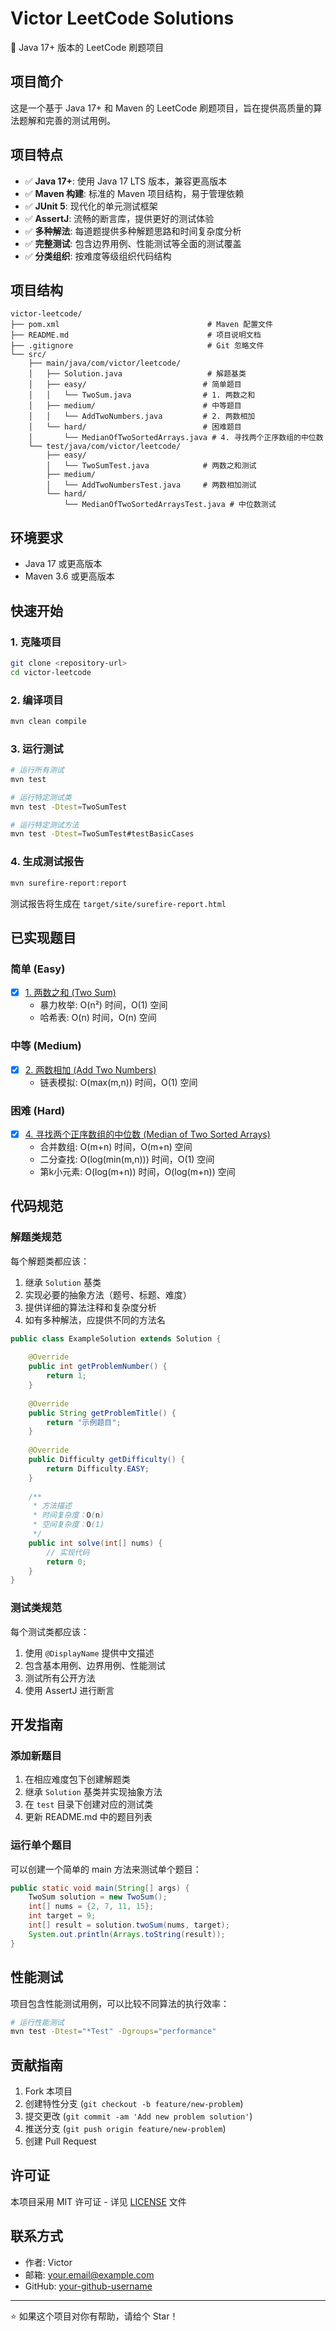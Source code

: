 # Victor LeetCode Solutions

🚀 Java 17+ 版本的 LeetCode 刷题项目

## 项目简介

这是一个基于 Java 17+ 和 Maven 的 LeetCode 刷题项目，旨在提供高质量的算法题解和完善的测试用例。

## 项目特点

- ✅ **Java 17+**: 使用 Java 17 LTS 版本，兼容更高版本
- ✅ **Maven 构建**: 标准的 Maven 项目结构，易于管理依赖
- ✅ **JUnit 5**: 现代化的单元测试框架
- ✅ **AssertJ**: 流畅的断言库，提供更好的测试体验
- ✅ **多种解法**: 每道题提供多种解题思路和时间复杂度分析
- ✅ **完整测试**: 包含边界用例、性能测试等全面的测试覆盖
- ✅ **分类组织**: 按难度等级组织代码结构

## 项目结构

```
victor-leetcode/
├── pom.xml                                 # Maven 配置文件
├── README.md                               # 项目说明文档
├── .gitignore                              # Git 忽略文件
└── src/
    ├── main/java/com/victor/leetcode/
    │   ├── Solution.java                   # 解题基类
    │   ├── easy/                          # 简单题目
    │   │   └── TwoSum.java                # 1. 两数之和
    │   ├── medium/                        # 中等题目
    │   │   └── AddTwoNumbers.java         # 2. 两数相加
    │   └── hard/                          # 困难题目
    │       └── MedianOfTwoSortedArrays.java # 4. 寻找两个正序数组的中位数
    └── test/java/com/victor/leetcode/
        ├── easy/
        │   └── TwoSumTest.java            # 两数之和测试
        ├── medium/
        │   └── AddTwoNumbersTest.java     # 两数相加测试
        └── hard/
            └── MedianOfTwoSortedArraysTest.java # 中位数测试
```

## 环境要求

- Java 17 或更高版本
- Maven 3.6 或更高版本

## 快速开始

### 1. 克隆项目

```bash
git clone <repository-url>
cd victor-leetcode
```

### 2. 编译项目

```bash
mvn clean compile
```

### 3. 运行测试

```bash
# 运行所有测试
mvn test

# 运行特定测试类
mvn test -Dtest=TwoSumTest

# 运行特定测试方法
mvn test -Dtest=TwoSumTest#testBasicCases
```

### 4. 生成测试报告

```bash
mvn surefire-report:report
```

测试报告将生成在 `target/site/surefire-report.html`

## 已实现题目

### 简单 (Easy)
- [x] [1. 两数之和 (Two Sum)](src/main/java/com/victor/leetcode/easy/TwoSum.java)
  - 暴力枚举: O(n²) 时间，O(1) 空间
  - 哈希表: O(n) 时间，O(n) 空间

### 中等 (Medium)
- [x] [2. 两数相加 (Add Two Numbers)](src/main/java/com/victor/leetcode/medium/AddTwoNumbers.java)
  - 链表模拟: O(max(m,n)) 时间，O(1) 空间

### 困难 (Hard)
- [x] [4. 寻找两个正序数组的中位数 (Median of Two Sorted Arrays)](src/main/java/com/victor/leetcode/hard/MedianOfTwoSortedArrays.java)
  - 合并数组: O(m+n) 时间，O(m+n) 空间
  - 二分查找: O(log(min(m,n))) 时间，O(1) 空间
  - 第k小元素: O(log(m+n)) 时间，O(log(m+n)) 空间

## 代码规范

### 解题类规范

每个解题类都应该：

1. 继承 `Solution` 基类
2. 实现必要的抽象方法（题号、标题、难度）
3. 提供详细的算法注释和复杂度分析
4. 如有多种解法，应提供不同的方法名

```java
public class ExampleSolution extends Solution {
    
    @Override
    public int getProblemNumber() {
        return 1;
    }
    
    @Override
    public String getProblemTitle() {
        return "示例题目";
    }
    
    @Override
    public Difficulty getDifficulty() {
        return Difficulty.EASY;
    }
    
    /**
     * 方法描述
     * 时间复杂度：O(n)
     * 空间复杂度：O(1)
     */
    public int solve(int[] nums) {
        // 实现代码
        return 0;
    }
}
```

### 测试类规范

每个测试类都应该：

1. 使用 `@DisplayName` 提供中文描述
2. 包含基本用例、边界用例、性能测试
3. 测试所有公开方法
4. 使用 AssertJ 进行断言

## 开发指南

### 添加新题目

1. 在相应难度包下创建解题类
2. 继承 `Solution` 基类并实现抽象方法
3. 在 `test` 目录下创建对应的测试类
4. 更新 README.md 中的题目列表

### 运行单个题目

可以创建一个简单的 main 方法来测试单个题目：

```java
public static void main(String[] args) {
    TwoSum solution = new TwoSum();
    int[] nums = {2, 7, 11, 15};
    int target = 9;
    int[] result = solution.twoSum(nums, target);
    System.out.println(Arrays.toString(result));
}
```

## 性能测试

项目包含性能测试用例，可以比较不同算法的执行效率：

```bash
# 运行性能测试
mvn test -Dtest="*Test" -Dgroups="performance"
```

## 贡献指南

1. Fork 本项目
2. 创建特性分支 (`git checkout -b feature/new-problem`)
3. 提交更改 (`git commit -am 'Add new problem solution'`)
4. 推送分支 (`git push origin feature/new-problem`)
5. 创建 Pull Request

## 许可证

本项目采用 MIT 许可证 - 详见 [LICENSE](LICENSE) 文件

## 联系方式

- 作者: Victor
- 邮箱: your.email@example.com
- GitHub: [your-github-username](https://github.com/your-github-username)

---

⭐ 如果这个项目对你有帮助，请给个 Star！
